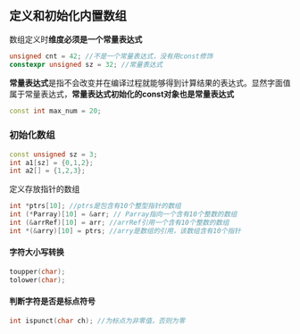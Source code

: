 ## 定义和初始化内置数组

数组定义时**维度必须是一个常量表达式**

```c++
unsigned cnt = 42; //不是一个常量表达式，没有用const修饰
constexpr unsigned sz = 32; //常量表达式
```

**常量表达式**是指不会改变并在编译过程就能够得到计算结果的表达式。显然字面值属于常量表达式，**常量表达式初始化的const对象也是常量表达式**

```c++
const int max_num = 20;
```



### 初始化数组

```c++
const unsigned sz = 3;
int a1[sz] = {0,1,2};
int a2[] = {1,2,3};
```

定义存放指针的数组

```c++
int *ptrs[10]; //ptrs是包含有10个整型指针的数组	
int (*Parray)[10] = &arr; // Parray指向一个含有10个整数的数组
int (&arrRef)[10] = arr; //arrRef引用一个含有10个整数的数组
int *(&arry)[10] = ptrs; //arry是数组的引用，该数组含有10个指针
```

#### 字符大小写转换

```c++
toupper(char);
tolower(char);
```

#### 判断字符是否是标点符号

```c++
int ispunct(char ch); //为标点为非零值，否则为零
```

### 